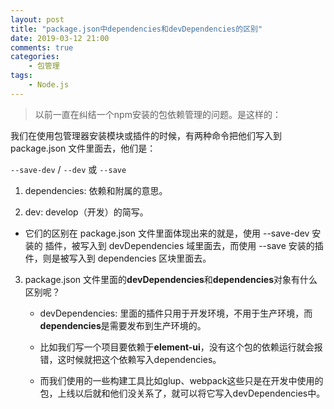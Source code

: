 ```yaml
---
layout: post
title: "package.json中dependencies和devDependencies的区别"
date: 2019-03-12 21:00
comments: true
categories:
 	- 包管理
tags:
	- Node.js
---
```


> 以前一直在纠结一个npm安装的包依赖管理的问题。是这样的：

我们在使用包管理器安装模块或插件的时候，有两种命令把他们写入到 package.json 文件里面去，他们是：

<!-- more -->

```--save-dev``` / ```--dev``` 或 ```--save```

1. dependencies: 依赖和附属的意思。

2. dev: develop（开发）的简写。

  - 它们的区别在 package.json 文件里面体现出来的就是，使用 --save-dev 安装的 插件，被写入到 devDependencies 域里面去，而使用 --save 安装的插件，则是被写入到 dependencies 区块里面去。

3. package.json 文件里面的**devDependencies**和**dependencies**对象有什么区别呢？

	- devDependencies: 里面的插件只用于开发环境，不用于生产环境，而**dependencies**是需要发布到生产环境的。

	- 比如我们写一个项目要依赖于**element-ui**，没有这个包的依赖运行就会报错，这时候就把这个依赖写入dependencies。

	- 而我们使用的一些构建工具比如glup、webpack这些只是在开发中使用的包，上线以后就和他们没关系了，就可以将它写入devDependencies中。